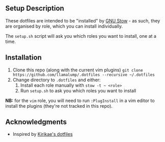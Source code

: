 Setup Description
-----------------

These dotfiles are intended to be "installed" by [GNU Stow](https://www.gnu.org/software/stow/) - as such, they are organised by role, which you can install individually.

The `setup.sh` script will ask you which roles you want to install, one at a time.

Installation
------------

1. Clone this repo (along with the current vim plugins)
    `git clone https://github.com/llamalump/.dotfiles --recursive ~/.dotfiles`
1. Change directory to `.dotfiles` and either:
    1. Install each role manually with `stow -t ~ <role>`
    1. Run `setup.sh` to ask you which roles you want to install

**NB:** for the `vim` role, you will need to run `:PlugInstall` in a vim editor to install the plugins (they're not tracked in this repo).

Acknowledgments
---------------

* Inspired by [Kirikae's dotfiles](https://github.com/kirikae/.dotfiles)
